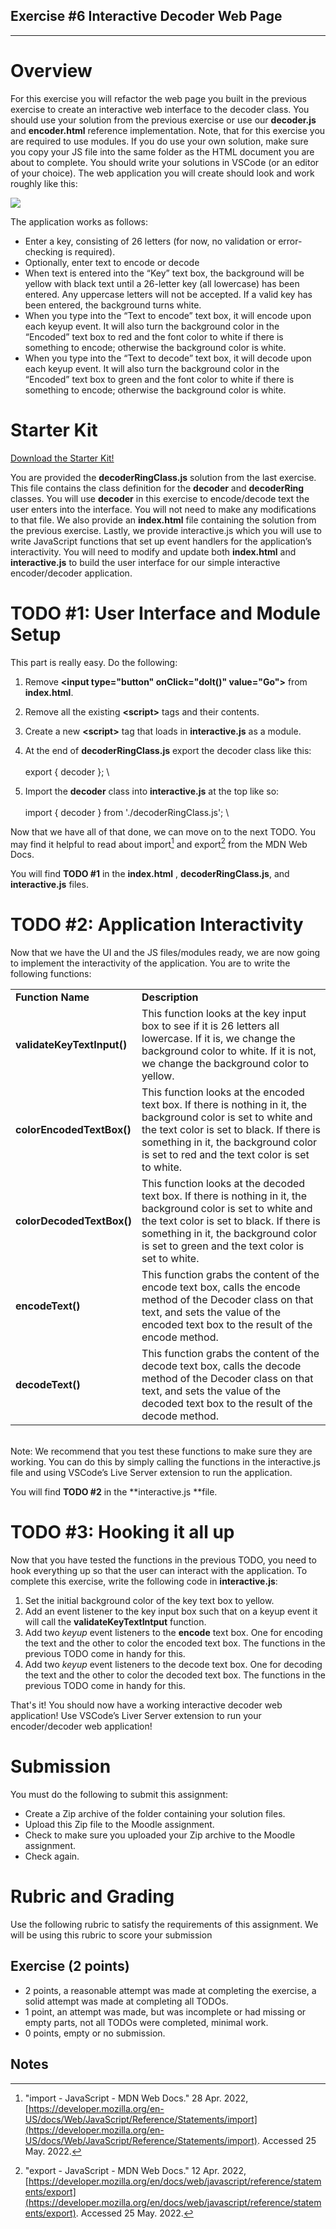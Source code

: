 ## Exercise #6 Interactive Decoder Web Page


---


# Overview

For this exercise you will refactor the web page you built in the previous exercise to create an interactive web interface to the decoder class. You should use your solution from the previous exercise or use our **decoder.js** and **encoder.html** reference implementation. Note, that for this exercise you are required to use modules. If you do use your own solution, make sure you copy your JS file into the same folder as the HTML document you are about to complete. You should write your solutions in VSCode (or an editor of your choice). The web application you will create should look and work roughly like this:



![](exercise6.gif)


The application works as follows:



* Enter a key, consisting of 26 letters (for now, no validation or error-checking is required).
* Optionally, enter text to encode or decode
* When text is entered into the “Key” text box, the background will be yellow with black text until a 26-letter key (all lowercase) has been entered. Any uppercase letters will not be accepted. If a valid key has been entered, the background turns white.
* When you type into the “Text to encode” text box, it will encode upon each keyup event. It will also turn the background color in the “Encoded” text box to red and the font color to white if there is something to encode; otherwise the background color is white.
* When you type into the “Text to decode” text box, it will decode upon each keyup event. It will also turn the background color in the “Encoded” text box to green and the font color to white if there is something to encode; otherwise the background color is white.


# Starter Kit

[Download the Starter Kit!](https://drive.google.com/drive/folders/1KA7pEb3-H0jw4e_wMSahtzUAlAAftvbm?usp=sharing)

You are provided the **decoderRingClass.js** solution from the last exercise. This file contains the class definition for the **decoder** and **decoderRing** classes. You will use **decoder** in this exercise to encode/decode text the user enters into the interface. You will not need to make any modifications to that file. We also provide an **index.html** file containing the solution from the previous exercise. Lastly, we provide interactive.js which you will use to write JavaScript functions that set up event handlers for the application’s interactivity. You will need to modify and update both **index.html** and **interactive.js** to build the user interface for our simple interactive encoder/decoder application.


# TODO #1: User Interface and Module Setup

This part is really easy. Do the following:



1. Remove **&lt;input type="button" onClick="doIt()" value="Go">** from **index.html**.
2. Remove all the existing **&lt;script>** tags and their contents.
3. Create a new **&lt;script>** tag that loads in **interactive.js** as a module.
4. At the end of **decoderRingClass.js** export the decoder class like this: \
 \
export { decoder }; \

5. Import the **decoder** class into **interactive.js** at the top like so: \
 \
import { decoder } from './decoderRingClass.js'; \


Now that we have all of that done, we can move on to the next TODO. You may find it helpful to read about import[^1] and export[^2] from the MDN Web Docs.

You will find **TODO #1** in the **index.html** , **decoderRingClass.js**, and **interactive.js** files.


# TODO #2: Application Interactivity

Now that we have the UI and the JS files/modules ready, we are now going to implement the interactivity of the application. You are to write the following functions:


<table>
  <tr>
   <td><strong>Function Name</strong>
   </td>
   <td><strong>Description</strong>
   </td>
  </tr>
  <tr>
   <td><strong>validateKeyTextInput()</strong>
   </td>
   <td>This function looks at the key input box to see if it is 26 letters all lowercase. If it is, we change the background color to white. If it is not, we change the background color to yellow.
   </td>
  </tr>
  <tr>
   <td><strong>colorEncodedTextBox()</strong>
   </td>
   <td>This function looks at the encoded text box. If there is nothing in it, the background color is set to white and the text color is set to black. If there is something in it, the background color is set to red and the text color is set to white.
   </td>
  </tr>
  <tr>
   <td><strong>colorDecodedTextBox()</strong>
   </td>
   <td>This function looks at the decoded text box. If there is nothing in it, the background color is set to white and the text color is set to black. If there is something in it, the background color is set to green and the text color is set to white.
   </td>
  </tr>
  <tr>
   <td><strong>encodeText()</strong>
   </td>
   <td>This function grabs the content of the encode text box, calls the encode method of the Decoder class on that text, and sets the value of the encoded text box to the result of the encode method.
   </td>
  </tr>
  <tr>
   <td><strong>decodeText()</strong>
   </td>
   <td>This function grabs the content of the decode text box, calls the decode method of the Decoder class on that text, and sets the value of the decoded text box to the result of the decode method.
   </td>
  </tr>
</table>


 \
Note: We recommend that you test these functions to make sure they are working. You can do this by simply calling the functions in the interactive.js file and using VSCode’s Live Server extension to run the application.

You will find **TODO #2** in the **interactive.js **file.


# TODO #3: Hooking it all up

Now that you have tested the functions in the previous TODO, you need to hook everything up so that the user can interact with the application. To complete this exercise, write the following code in **interactive.js**:



1. Set the initial background color of the key text box to yellow.
2. Add an event listener to the key input box such that on a keyup event it will call the **validateKeyTextIntput** function.
3. Add two _keyup_ event listeners to the **encode** text box. One for encoding the text and the other to color the encoded text box. The functions in the previous TODO come in handy for this.
4. Add two _keyup_ event listeners to the decode text box. One for decoding the text and the other to color the decoded text box. The functions in the previous TODO come in handy for this.

That's it! You should now have a working interactive decoder web application! Use VSCode’s Liver Server extension to run your encoder/decoder web application!


# Submission

You must do the following to submit this assignment:



* Create a Zip archive of the folder containing your solution files.
* Upload this Zip file to the Moodle assignment.
* Check to make sure you uploaded your Zip archive to the Moodle assignment.
* Check again.


# Rubric and Grading

Use the following rubric to satisfy the requirements of this assignment. We will be using this rubric to score your submission


## Exercise (2 points)



* 2 points, a reasonable attempt was made at completing the exercise, a solid attempt was made at completing all TODOs.
* 1 point, an attempt was made, but was incomplete or had missing or empty parts, not all TODOs were completed, minimal work.
* 0 points, empty or no submission.

<!-- Footnotes themselves at the bottom. -->
## Notes

[^1]:
     "import - JavaScript - MDN Web Docs." 28 Apr. 2022, [https://developer.mozilla.org/en-US/docs/Web/JavaScript/Reference/Statements/import](https://developer.mozilla.org/en-US/docs/Web/JavaScript/Reference/Statements/import). Accessed 25 May. 2022.

[^2]:
     "export - JavaScript - MDN Web Docs." 12 Apr. 2022, [https://developer.mozilla.org/en/docs/web/javascript/reference/statements/export](https://developer.mozilla.org/en/docs/web/javascript/reference/statements/export). Accessed 25 May. 2022.
